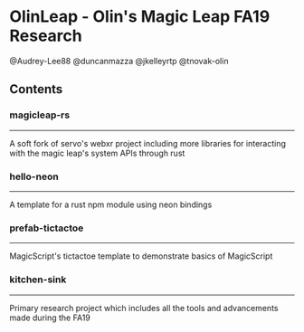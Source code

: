 # OlinLeap - Olin's Magic Leap FA19 Research 

@Audrey-Lee88 @duncanmazza @jkelleyrtp @tnovak-olin


## Contents


### magicleap-rs
---
A soft fork of servo's webxr project including more libraries for interacting with the magic leap's system APIs through rust


### hello-neon
---
A template for a rust npm module using neon bindings

### prefab-tictactoe
---
MagicScript's tictactoe template to demonstrate basics of MagicScript

### kitchen-sink
---
Primary research project which includes all the tools and advancements made during the FA19
